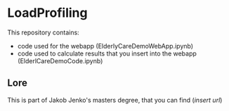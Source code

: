 # LoadProfiling
This repository contains: 
* code used for the webapp (ElderlyCareDemoWebApp.ipynb) 
* code used to calculate results that you insert into the webapp (ElderlCareDemoCode.ipynb)
## Lore
This is part of Jakob Jenko's masters degree, that you can find (*insert url*)
